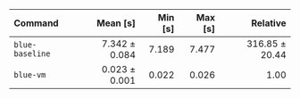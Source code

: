 | Command | Mean [s] | Min [s] | Max [s] | Relative |
|:---|---:|---:|---:|---:|
| `blue-baseline` | 7.342 ± 0.084 | 7.189 | 7.477 | 316.85 ± 20.44 |
| `blue-vm` | 0.023 ± 0.001 | 0.022 | 0.026 | 1.00 |
